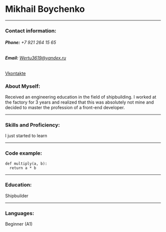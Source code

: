 # **Mikhail Boychenko**
_______________________________________________________________________
### **Contact information:**

###### **Phone:** +7 921 264 15 65
###### **Email:** Wertu3619@yandex.ru
[Vkontakte](https://vk.com/john_titor_t)

### **About Myself:**

Received an engineering education in the field of shipbuilding. I worked at the factory for 3 years and realized that this was absolutely not mine and decided to master the profession of a front-end developer.
_______________________________________________________________________

### **Skills and Proficiency:**
I just started to learn
_______________________________________________________________________

### **Code example:**

```
def multiply(a, b):
  return a * b 
```
_______________________________________________________________________

### **Education:**
Shipbuilder
_______________________________________________________________________

### **Languages:**
 Beginner (A1)



